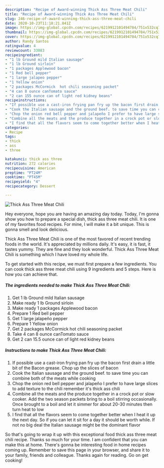 ```yaml
---
description: "Recipe of Award-winning Thick Ass Three Meat Chili"
title: "Recipe of Award-winning Thick Ass Three Meat Chili"
slug: 246-recipe-of-award-winning-thick-ass-three-meat-chili
date: 2020-10-23T11:18:21.841Z
image: https://img-global.cpcdn.com/recipes/6219912101494784/751x532cq70/thick-ass-three-meat-chili-recipe-main-photo.jpg
thumbnail: https://img-global.cpcdn.com/recipes/6219912101494784/751x532cq70/thick-ass-three-meat-chili-recipe-main-photo.jpg
cover: https://img-global.cpcdn.com/recipes/6219912101494784/751x532cq70/thick-ass-three-meat-chili-recipe-main-photo.jpg
author: Randy Santos
ratingvalue: 4
reviewcount: 33083
recipeingredient:
- "1 lb Ground mild Italian sausage"
- "1 lb Ground sirloin"
- "1 packages Applewood bacon"
- "1 Red bell pepper"
- "1 large jalapeo pepper"
- "1 Yellow onion"
- "2 packages McCormick  hot chili seasoning packet"
- "4 can 8 ounce canTomato sauce"
- "2 can 155 ounce can of light red kidney beans"
recipeinstructions:
- "If possible use a cast-iron frying pan fry up the bacon first drain a little bit of the Bacon grease. Chop up the slices of bacon"
- "Cook the Italian sausage and the ground beef. to save time you can combine both of the meats while cooking"
- "Chop the onion red bell pepper and jalapeño I prefer to have large slices to add texture to the chili remember it&#39;s thick ass chili"
- "Combine all the meats and the produce together in a crock pot or slow cooker. Add the two season packets bring to a boil stirring occasionally. Once brought to a boil and let it simmer for about 20-30 minutes then turn heat to low"
- "I find that all the flavors seem to come together better when I heat it up the next day. So if you can let it sit for a day it should be worth while. If not no big deal the Italian sausage might be the dominant flavor"
categories:
- Recipe
tags:
- thick
- ass
- three

katakunci: thick ass three 
nutrition: 272 calories
recipecuisine: American
preptime: "PT24M"
cooktime: "PT45M"
recipeyield: "4"
recipecategory: Dessert

---
```



![Thick Ass Three Meat Chili](https://img-global.cpcdn.com/recipes/6219912101494784/751x532cq70/thick-ass-three-meat-chili-recipe-main-photo.jpg)

Hey everyone, hope you are having an amazing day today. Today, I'm gonna show you how to prepare a special dish, thick ass three meat chili. It is one of my favorites food recipes. For mine, I will make it a bit unique. This is gonna smell and look delicious.

Thick Ass Three Meat Chili is one of the most favored of recent trending foods in the world. It's appreciated by millions daily. It's easy, it is fast, it tastes yummy. They are fine and they look wonderful. Thick Ass Three Meat Chili is something which I have loved my whole life.




To get started with this recipe, we must first prepare a few ingredients. You can cook thick ass three meat chili using 9 ingredients and 5 steps. Here is how you can achieve that.

<!--inarticleads1-->

##### The ingredients needed to make Thick Ass Three Meat Chili:

1. Get 1 lb Ground mild Italian sausage
1. Make ready 1 lb Ground sirloin
1. Make ready 1 packages Applewood bacon
1. Prepare 1 Red bell pepper
1. Get 1 large jalapeño pepper
1. Prepare 1 Yellow onion
1. Get 2 packages McCormick  hot chili seasoning packet
1. Take 4 can 8 ounce canTomato sauce
1. Get 2 can 15.5 ounce can of light red kidney beans




<!--inarticleads2-->

##### Instructions to make Thick Ass Three Meat Chili:

1. If possible use a cast-iron frying pan fry up the bacon first drain a little bit of the Bacon grease. Chop up the slices of bacon
1. Cook the Italian sausage and the ground beef. to save time you can combine both of the meats while cooking
1. Chop the onion red bell pepper and jalapeño I prefer to have large slices to add texture to the chili remember it&#39;s thick ass chili
1. Combine all the meats and the produce together in a crock pot or slow cooker. Add the two season packets bring to a boil stirring occasionally. Once brought to a boil and let it simmer for about 20-30 minutes then turn heat to low
1. I find that all the flavors seem to come together better when I heat it up the next day. So if you can let it sit for a day it should be worth while. If not no big deal the Italian sausage might be the dominant flavor




So that's going to wrap it up with this exceptional food thick ass three meat chili recipe. Thanks so much for your time. I am confident that you can make this at home. There's gonna be interesting food in home recipes coming up. Remember to save this page in your browser, and share it to your family, friends and colleague. Thanks again for reading. Go on get cooking!

